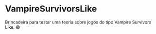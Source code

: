 # VampireSurvivorsLike

Brincadeira para testar uma teoria sobre jogos do tipo Vampire Survivors Like. 😅